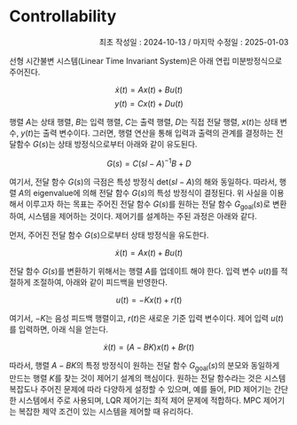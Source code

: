 # Controllability
<p align="right">
최초 작성일 : 2024-10-13 / 마지막 수정일 : 2025-01-03
</p>

선형 시간불변 시스템(Linear Time Invariant System)은 아래 연립 미분방정식으로 주어진다.

$$\dot{x}(t) = Ax(t) + Bu(t)$$
$$y(t) = Cx(t) + Du(t)$$

행렬 $A$는 상태 행렬, $B$는 입력 행렬, $C$는 출력 행렬, $D$는 직접 전달 행렬, $x(t)$는 상태 변수, $y(t)$는 출력 변수이다. 그러면, 행렬 연산을 통해 입력과 출력의 관계를 결정하는 전달함수 $G(s)$는 상태 방정식으로부터 아래와 같이 유도된다.

$$G(s) = C(sI - A)^{-1}B + D$$

여기서, 전달 함수 $G(s)$의 극점은 특성 방정식  $\text{det}(sI - A)$의 해와 동일하다. 따라서, 행렬 $A$의 eigenvalue에 의해 전달 함수 $G(s)$의 특성 방정식이 결정된다. 위 사실을 이용해서 이루고자 하는 목표는 주어진 전달 함수 $G(s)$를 원하는 전달 함수 $G_{\text{goal}}(s)$로 변환하여, 시스템을 제어하는 것이다. 제어기를 설계하는 주된 과정은 아래와 같다.

먼저, 주어진 전달 함수 $G(s)$으로부터 상태 방정식을 유도한다.

$$\dot{x}(t) = Ax(t) + Bu(t)$$

전달 함수 $G(s)$를 변환하기 위해서는 행렬 $A$를 업데이트 해야 한다. 입력 변수 $u(t)$를 적절하게 조절하여, 아래와 같이 피드백을 반영한다.

$$u(t) = -Kx(t) + r(t)$$

여기서, $-K$는 음성 피드백 행렬이고, $r(t)$은 새로운 기준 입력 변수이다. 제어 입력 $u(t)$를 입력하면, 아래 식을 얻는다.

$$\dot{x}(t) = (A-BK)x(t) + Br(t)$$

따라서, 행렬 $A-BK$의 특정 방정식이 원하는 전달 함수 $G_{\text{goal}}(s)$의 분모와 동일하게 만드는 행렬 $K$를 찾는 것이 제어기 설계의 핵심이다. 원하는 전달 함수라는 것은 시스템 복잡도나 주어진 문제에 따라 다양하게 설정할 수 있으며, 예를 들어, PID 제어기는 간단한 시스템에서 주로 사용되며, LQR 제어기는 최적 제어 문제에 적합하다. MPC 제어기는 복잡한 제약 조건이 있는 시스템을 제어할 때 유리하다.

